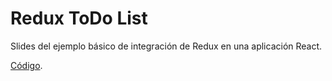 # Redux ToDo List
Slides del ejemplo básico de integración de Redux en una aplicación React.

[Código](https://github.com/rdiazv/simple-todos-redux).
